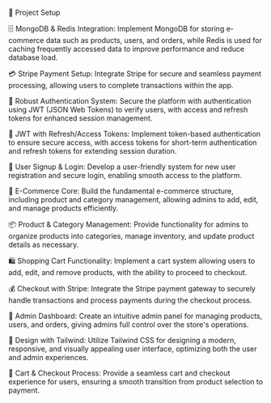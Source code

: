 🚀 Project Setup

🗄️ MongoDB & Redis Integration: Implement MongoDB for storing e-commerce data such as products, users, and orders, while Redis is used for caching frequently accessed data to improve performance and reduce database load.

💳 Stripe Payment Setup: Integrate Stripe for secure and seamless payment processing, allowing users to complete transactions within the app.

🔐 Robust Authentication System: Secure the platform with authentication using JWT (JSON Web Tokens) to verify users, with access and refresh tokens for enhanced session management.

🔑 JWT with Refresh/Access Tokens: Implement token-based authentication to ensure secure access, with access tokens for short-term authentication and refresh tokens for extending session duration.

📝 User Signup & Login: Develop a user-friendly system for new user registration and secure login, enabling smooth access to the platform.

🛒 E-Commerce Core: Build the fundamental e-commerce structure, including product and category management, allowing admins to add, edit, and manage products efficiently.

📦 Product & Category Management: Provide functionality for admins to organize products into categories, manage inventory, and update product details as necessary.

🛍️ Shopping Cart Functionality: Implement a cart system allowing users to add, edit, and remove products, with the ability to proceed to checkout.

💰 Checkout with Stripe: Integrate the Stripe payment gateway to securely handle transactions and process payments during the checkout process.

👑 Admin Dashboard: Create an intuitive admin panel for managing products, users, and orders, giving admins full control over the store's operations.

🎨 Design with Tailwind: Utilize Tailwind CSS for designing a modern, responsive, and visually appealing user interface, optimizing both the user and admin experiences.

🛒 Cart & Checkout Process: Provide a seamless cart and checkout experience for users, ensuring a smooth transition from product selection to payment.
